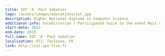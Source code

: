 ```yaml
---
title: IUT 'A' Paul Sabatier
logo: /assets/images/educations/iut.jpg
description: Higher National Diploma in Computer Science
additional-info: Valedictorian / Participated twice to the event Nuit de l'info
start-date: 2013
end-date: 2015
full-name: IUT 'A' Paul Sabatier
localization: UT3, Toulouse, FR
link: http://iut.ups-tlse.fr
---
```

<!---
Gregoire Boiron <gregoire.boiron@gmail.com>
Copyright (c) 2018 Gregoire Boiron  All Rights Reserved.
--->
